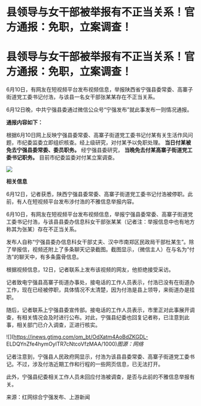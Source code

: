 # 县领导与女干部被举报有不正当关系！官方通报：免职，立案调查！

# 县领导与女干部被举报有不正当关系！官方通报：免职，立案调查！

6月10日，有网友在短视频平台发布视频信息，举报陕西省宁强县委常委、高寨子街道党工委书记付浩，与该县一名女干部张某某存在不正当关系。

6月12日晚，中共宁强县委通过微信公众号“宁强发布”就此事发布一则情况通报。

**通报内容如下：**

根据6月10日网上反映宁强县委常委、高寨子街道党工委书记付某有关生活作风问题，市纪委监委立即组织核查。经上级研究，对付某予以免职处理。
**当日付某被免去宁强县委常委、委员职务。** 经宁强县委研究， **当晚免去付某高寨子街道党工委书记职务。** 目前市纪委监委对付某立案调查。

![](https://inews.gtimg.com/om_bt/O3HAegmC81OERemrolgSCaxQIcNu5aXH4mpVlTWHCo5ZMAA/1000)

**相关信息**

6月12日，记者获悉，陕西宁强县委常委、高寨子街道党工委书记付浩被停职。此前，有人在短视频平台发布涉付浩的不雅信息举报内容。

6月10日，有网友在短视频平台发布视频信息，举报宁强县委常委、高寨子街道党工委书记付浩，与该县县委办信息科女干部张某某（记者注：举报信息中也有地方称其为张某）存在不正当关系。

发布人自称“宁强县委办信息科女干部丈夫、汉中市南郑区民政局干部杜某生”。除了举报信，视频还附上了多条聊天记录截图。截图显示，（微信主人）在与名为“付浩”的聊天中，有多条露骨信息。

根据视频信息，12日，记者联系上发布该视频的网友，他拒绝接受采访。

记者致电宁强县高寨子街道办事处，接电话的工作人员表示，付浩已没有在街道办工作，现在已经被停职，具体情况不太清楚，因为付浩是县上领导，来街道办是挂职。

随后，记者联系上宁强县委宣传部。接电话的工作人员表示，市里正对此事展开调查，有相关情况会及时进行公布。对此，宁强县纪委也回复记者称，已注意到此事，相关部门已介入调查，正进行核实。

![](https://inews.gtimg.com/om_bt/OdXatm4AoBdZKGDL-
ELDQYnZfe4hymOylTR7cNtcoVfzMAA/1000)_图源：网络_

记者注意到，宁强县人民政府网显示，付浩为该县县委常委、高寨子街道党工委书记。不过，涉及付浩近期工作和行程的一些网页信息，已无法打开。

此外，宁强县纪委相关工作人员未回应付浩被调查，是否与此前的不雅信息举报有关。

来源：红网综合宁强发布、上游新闻

